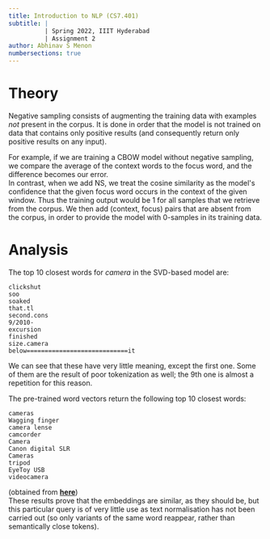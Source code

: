 ```yaml
---
title: Introduction to NLP (CS7.401)
subtitle: |
          | Spring 2022, IIIT Hyderabad
          | Assignment 2
author: Abhinav S Menon
numbersections: true
---
```


# Theory
Negative sampling consists of augmenting the training data with examples *not* present in the corpus. It is done in order that the model is not trained on data that contains only positive results (and consequently return only positive results on any input).  

For example, if we are training a CBOW model without negative sampling, we compare the average of the context words to the focus word, and the difference becomes our error.  
In contrast, when we add NS, we treat the cosine similarity as the model's confidence that the given focus word occurs in the context of the given window. Thus the training output would be 1 for all samples that we retrieve from the corpus. We then add (context, focus) pairs that are absent from the corpus, in order to provide the model with 0-samples in its training data.

# Analysis
The top 10 closest words for *camera* in the SVD-based model are:
```
clickshut
soo
soaked
that.tl
second.cons
9/2010-
excursion
finished
size.camera
below============================it
```

We can see that these have very little meaning, except the first one. Some of them are the result of poor tokenization as well; the 9th one is almost a repetition for this reason.  

The pre-trained word vectors return the following top 10 closest words:
```
cameras
Wagging finger
camera lense
camcorder
Camera
Canon digital SLR
Cameras
tripod
EyeToy USB
videocamera
```

(obtained from [**here**](http://vectors.nlpl.eu/explore/embeddings/en/associates/#))  
These results prove that the embeddings are similar, as they should be, but this particular query is of very little use as text normalisation has not been carried out (so only variants of the same word reappear, rather than semantically close tokens).

